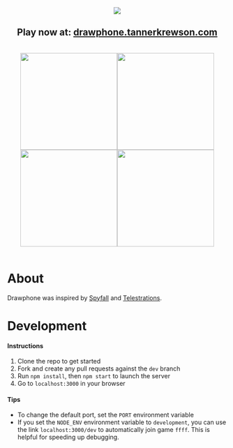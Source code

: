 <div align="center">
  <img src="http://i.imgur.com/detQDdM.png"/>
  <br>
  <h2>
    Play now at: <a href="http://drawphone.tannerkrewson.com/">drawphone.tannerkrewson.com</a>
  </h2>
  <br>
  <img src="https://i.imgur.com/RA5HwjB.png" width="222"/><img src="https://i.imgur.com/JgFvlRb.png" width="222"/><img src="https://i.imgur.com/nVdQccl.png" width="222"/><img src="https://i.imgur.com/VlfnAvL.png" width="222"/>
</div>
<br>

# About

Drawphone was inspired by [Spyfall](https://github.com/tannerkrewson/spyfall) and [Telestrations](http://telestrations.com/).

# Development

#### Instructions

1. Clone the repo to get started
2. Fork and create any pull requests against the `dev` branch
3. Run `npm install`, then `npm start` to launch the server
4. Go to `localhost:3000` in your browser

#### Tips

-   To change the default port, set the `PORT` environment variable
-   If you set the `NODE_ENV` environment variable to `development`, you can use the link `localhost:3000/dev` to automatically join game `ffff`. This is helpful for speeding up debugging.
